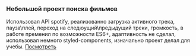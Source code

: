 ### Небольшой проект поиска фильмов

Использовал API spotify, реализованно загрузка активного трека, пауза\плей, переход на следюущий\предыдущий треки, громкость, в работе пременил по возможности ES6+, адаптивность не сделал, использовал немного styled-components, изначально проект делал для учебы.
[Посмотреть](https://spotify-clone-three-alpha.vercel.app/)
